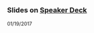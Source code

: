 ### Slides on [Speaker Deck](https://speakerdeck.com/hollodotme)

<script async class="speakerdeck-embed" data-id="e62ca7579bde4ee7ab9f9220ad439f58" data-ratio="1.77777777777778" src="//speakerdeck.com/assets/embed.js"></script>

<small>01/19/2017</small>
